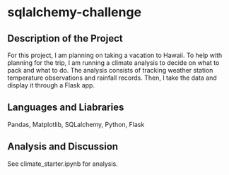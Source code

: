 # sqlalchemy-challenge
## Description of the Project
For this project, I am planning on taking a vacation to Hawaii. To help with planning for the trip, I am running a climate analysis to decide on what to pack and what to do. The analysis consists of tracking weather station temperature observations and rainfall records. Then, I take the data and display it through a Flask app.

## Languages and Liabraries
Pandas, Matplotlib, SQLalchemy, Python, Flask

## Analysis and Discussion
See climate_starter.ipynb for analysis.